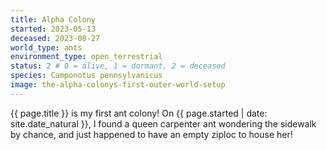 ```yaml
---
title: Alpha Colony
started: 2023-05-13
deceased: 2023-08-27
world_type: ants
environment_type: open_terrestrial
status: 2 # 0 = alive, 1 = dormant, 2 = deceased
species: Camponotus pennsylvanicus
image: the-alpha-colonys-first-outer-world-setup
---
```


{{ page.title }} is my first ant colony!
On {{ page.started | date: site.date_natural }}, I found a queen carpenter
ant wondering the sidewalk by chance, and just
happened to have an empty ziploc to house her!
